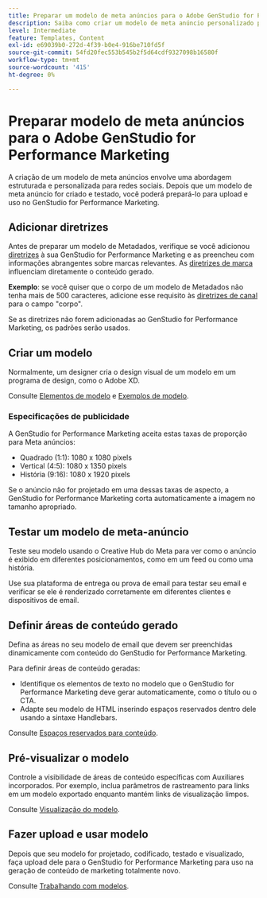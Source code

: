 ```yaml
---
title: Preparar um modelo de meta anúncios para o Adobe GenStudio for Performance Marketing
description: Saiba como criar um modelo de meta anúncio personalizado para o Adobe GenStudio for Performance Marketing.
level: Intermediate
feature: Templates, Content
exl-id: e69039b0-272d-4f39-b0e4-916be710fd5f
source-git-commit: 54fd20fec553b545b2f5d64cdf9327098b16580f
workflow-type: tm+mt
source-wordcount: '415'
ht-degree: 0%

---
```


# Preparar modelo de meta anúncios para o Adobe GenStudio for Performance Marketing

A criação de um modelo de meta anúncios envolve uma abordagem estruturada e personalizada para redes sociais. Depois que um modelo de meta anúncio for criado e testado, você poderá prepará-lo para upload e uso no GenStudio for Performance Marketing.

## Adicionar diretrizes

Antes de preparar um modelo de Metadados, verifique se você adicionou [diretrizes](/help/user-guide/guidelines/overview.md) à sua GenStudio for Performance Marketing e as preencheu com informações abrangentes sobre marcas relevantes. As [diretrizes de marca](/help/user-guide/guidelines/brands.md) influenciam diretamente o conteúdo gerado.

**Exemplo**: se você quiser que o corpo de um modelo de Metadados não tenha mais de 500 caracteres, adicione esse requisito às [diretrizes de canal](/help/user-guide/guidelines/brands.md#channel-guidelines) para o campo &quot;corpo&quot;.

Se as diretrizes não forem adicionadas ao GenStudio for Performance Marketing, os padrões serão usados.

## Criar um modelo

Normalmente, um designer cria o design visual de um modelo em um programa de design, como o Adobe XD.

Consulte [Elementos de modelo](use-templates.md#template-elements) e [Exemplos de modelo](/help/user-guide/content/customize-template.md#template-examples).

### Especificações de publicidade

A GenStudio for Performance Marketing aceita estas taxas de proporção para Meta anúncios:

* Quadrado (1:1): 1080 x 1080 pixels
* Vertical (4:5): 1080 x 1350 pixels
* História (9:16): 1080 x 1920 pixels

Se o anúncio não for projetado em uma dessas taxas de aspecto, a GenStudio for Performance Marketing corta automaticamente a imagem no tamanho apropriado.

## Testar um modelo de meta-anúncio

Teste seu modelo usando o Creative Hub do Meta para ver como o anúncio é exibido em diferentes posicionamentos, como em um feed ou como uma história.

Use sua plataforma de entrega ou prova de email para testar seu email e verificar se ele é renderizado corretamente em diferentes clientes e dispositivos de email.

## Definir áreas de conteúdo gerado

Defina as áreas no seu modelo de email que devem ser preenchidas dinamicamente com conteúdo do GenStudio for Performance Marketing.

Para definir áreas de conteúdo geradas:

* Identifique os elementos de texto no modelo que o GenStudio for Performance Marketing deve gerar automaticamente, como o título ou o CTA.
* Adapte seu modelo de HTML inserindo espaços reservados dentro dele usando a sintaxe Handlebars.

Consulte [Espaços reservados para conteúdo](/help/user-guide/content/customize-template.md#content-placeholders).

## Pré-visualizar o modelo

Controle a visibilidade de áreas de conteúdo específicas com Auxiliares incorporados. Por exemplo, inclua parâmetros de rastreamento para links em um modelo exportado enquanto mantém links de visualização limpos.

Consulte [Visualização do modelo](/help/user-guide/content/customize-template.md#template-preview).

## Fazer upload e usar modelo

Depois que seu modelo for projetado, codificado, testado e visualizado, faça upload dele para o GenStudio for Performance Marketing para uso na geração de conteúdo de marketing totalmente novo.

Consulte [Trabalhando com modelos](use-templates.md).
